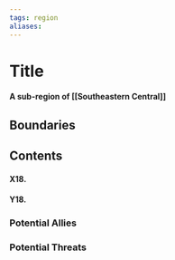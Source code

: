 ```yaml
---
tags: region
aliases:
---
```

# Title
#### A sub-region of [[Southeastern Central]]
## Boundaries
## Contents
#### X18.
#### Y18.

### Potential Allies
### Potential Threats
